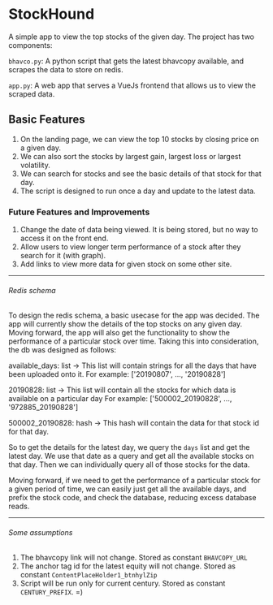 # StockHound

A simple app to view the top stocks of the given day. The project has two components:

`bhavco.py`: A python script that gets the latest bhavcopy available, and scrapes the data to store on redis.

`app.py`: A web app that serves a VueJs frontend that allows us to view the scraped data.

## Basic Features
1. On the landing page, we can view the top 10 stocks by closing price on a given day.
2. We can also sort the stocks by largest gain, largest loss or largest volatility.
3. We can search for stocks and see the basic details of that stock for that day.
4. The script is designed to run once a day and update to the latest data.

### Future Features and Improvements
1. Change the date of data being viewed. It is being stored, but no way to access it on the front end.
2. Allow users to view longer term performance of a stock after they search for it (with graph).
3. Add links to view more data for given stock on some other site.

---

###### Redis schema

To design the redis schema, a basic usecase for the app was decided. The app will currently show
the details of the top stocks on any given day. Moving forward, the app will also get the functionality
to show the performance of a particular stock over time. Taking this into consideration, the db was
designed as follows:

available\_days: list -> This list will contain strings for all the days that have been uploaded onto it.
For example: ['20190807', ..., '20190828']

20190828: list -> This list will contain all the stocks for which data is available on a particular day
For example: ['500002\_20190828', ..., '972885\_20190828']

500002\_20190828: hash -> This hash will contain the data for that stock id for that day.

So to get the details for the latest day, we query the `days` list and get the latest day.
We use that date as a query and get all the available stocks on that day.
Then we can individually query all of those stocks for the data.

Moving forward, if we need to get the performance of a particular stock for a given period of time,
we can easily just get all the available days, and prefix the stock code, and check the database,
reducing excess database reads.

---

###### Some assumptions
1. The bhavcopy link will not change. Stored as constant `BHAVCOPY_URL`
2. The anchor tag id for the latest equity will not change. Stored as constant `ContentPlaceHolder1_btnhylZip`
3. Script will be run only for current century. Stored as constant `CENTURY_PREFIX`. =)
